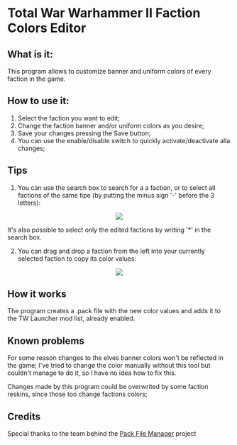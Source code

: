 # Total War Warhammer II Faction Colors Editor

## What is it:
This program allows to customize banner and uniform colors of every faction in the game.

## How to use it:
1) Select the faction you want to edit; 
2) Change the faction banner and/or uniform colors as you desire;
3) Save your changes pressing the Save button;
4) You can use the enable/disable switch to quickly activate/deactivate alla changes;

## Tips
1) You can use the search box to search for a a faction, or to select all factions of the same tipe (by putting the minus sign '-' before the 3 letters):

<p align="center">
<img src="https://i.imgur.com/YPpRSvz.gif">
</p>

  It's also possible to select only the edited factions by writing '*' in the search box.

2) You can drag and drop a faction from the left into your currently selected faction to copy its color values:

<p align="center">
<img src="https://i.imgur.com/12KK5Wk.gif">
</p>

## How it works
The program creates a .pack file with the new color values and adds it to the TW Launcher mod list, already enabled.

## Known problems
For some reason changes to the elves banner colors won't be reflected in the game; I've tried to change the color manually without this tool but couldn't manage to do it, so I have no idea how to fix this.

Changes made by this program could be overwrited by some faction reskins, since those too change factions colors;

## Credits
Special thanks to the team behind the [Pack File Manager](https://sourceforge.net/projects/packfilemanager/) project

